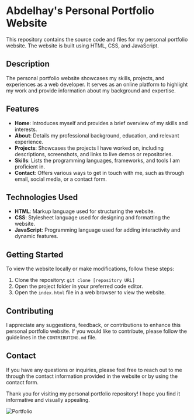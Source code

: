 # Abdelhay's Personal Portfolio Website

This repository contains the source code and files for my personal portfolio website. The website is built using HTML, CSS, and JavaScript.

## Description

The personal portfolio website showcases my skills, projects, and experiences as a web developer. It serves as an online platform to highlight my work and provide information about my background and expertise.

## Features

- **Home**: Introduces myself and provides a brief overview of my skills and interests.
- **About**: Details my professional background, education, and relevant experience.
- **Projects**: Showcases the projects I have worked on, including descriptions, screenshots, and links to live demos or repositories.
- **Skills**: Lists the programming languages, frameworks, and tools I am proficient in.
- **Contact**: Offers various ways to get in touch with me, such as through email, social media, or a contact form.

## Technologies Used

- **HTML**: Markup language used for structuring the website.
- **CSS**: Stylesheet language used for designing and formatting the website.
- **JavaScript**: Programming language used for adding interactivity and dynamic features.

## Getting Started

To view the website locally or make modifications, follow these steps:

1. Clone the repository: `git clone [repository URL]`
2. Open the project folder in your preferred code editor.
3. Open the `index.html` file in a web browser to view the website.

## Contributing

I appreciate any suggestions, feedback, or contributions to enhance this personal portfolio website. If you would like to contribute, please follow the guidelines in the `CONTRIBUTING.md` file.

## Contact

If you have any questions or inquiries, please feel free to reach out to me through the contact information provided in the website or by using the contact form.

Thank you for visiting my personal portfolio repository! I hope you find it informative and visually appealing.

![Portfolio](https://github.com/Venkateeshh/Portfolio-Website/assets/117290841/d05942e3-6970-47eb-9757-482f11bb6044)